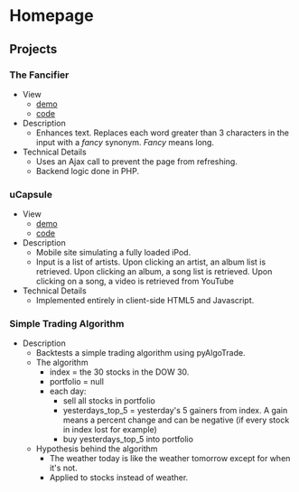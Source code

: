 # Homepage

## Projects

### The Fancifier

* View
  * [demo](https://fancifier-c9-jarrellmark.c9.io/index.php)
  * [code](https://github.com/jarrellmark/fancifier)
* Description
  * Enhances text. Replaces each word greater than 3 characters in the input with a _fancy_ synonym. _Fancy_ means long.
* Technical Details
  * Uses an Ajax call to prevent the page from refreshing.
  * Backend logic done in PHP.

### uCapsule

* View
  * [demo](http://jarrellmark.duckdns.org:8081/index.html)
  * [code](https://github.com/jarrellmark/uCapsule)
* Description
  * Mobile site simulating a fully loaded iPod.
  * Input is a list of artists. Upon clicking an artist, an album list is retrieved. Upon clicking an album, a song list is retrieved. Upon clicking on a song, a video is retrieved from YouTube
* Technical Details
  * Implemented entirely in client-side HTML5 and Javascript.

### Simple Trading Algorithm

* Description
  * Backtests a simple trading algorithm using pyAlgoTrade.
  * The algorithm
    * index = the 30 stocks in the DOW 30.
    * portfolio = null
    * each day:
      * sell all stocks in portfolio
      * yesterdays_top_5 = yesterday's 5 gainers from index. A gain means a percent change and can be negative (if every stock in index lost for example)
      * buy yesterdays_top_5 into portfolio
  * Hypothesis behind the algorithm
    * The weather today is like the weather tomorrow except for when it's not.
    * Applied to stocks instead of weather.

